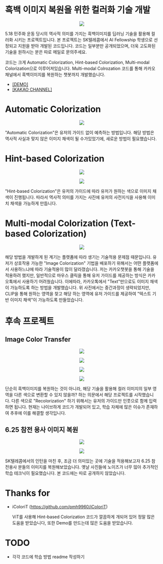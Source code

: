 # 흑백 이미지 복원을 위한 컬러화 기술 개발
<p align="center"><img src="./example/many_people_nature.gif"></p>

5.18 민주화 운동 당시의 역사적 의미를 가지는 흑백이미지를 딥러닝 기술을 활용해 컬러화 시키는 프로젝트입니다. 본 프로젝트는 SK텔레콤에서 AI Fellowship 학생으로 선정되고 지원을 받아 개발된 코드입니다. 코드는 일부분만 공개되었으며, 더욱 고도화된 기술을 원하시는 분은 따로 메일로 문의주세요.

코드는 크게 Automatic Colorization, Hint-based Colorization, Multi-modal Colorization으로 이루어져있습니다. Multi-modal Colrozation 코드를 통해 카카오채널에서 흑백이미지를 복원하는 챗봇까지 개발했습니다.
- [[DEMO]](https://github.com/SaebyeolShin/Colorization_UI)
- [[KAKAO CHANNEL]](http://pf.kakao.com/_mxgELxj)

# Automatic Colorization
<p align="center"><img src="./example/vis1.gif"></p>

"Automatic Colorization"은 유저의 가이드 없이 예측하는 방법입니다. 해당 방법은 역사적 사실과 맞지 않은 이미지 채색이 될 수가있었기에, 새로운 방법이 필요했습니다.

# Hint-based Colorization
<p align="center"><img src="./example/model.png"></p>
<p align="center"><img src="./example/video1.gif"></p>

"Hint-based Colorization"은 유저의 가이드에 따라 유저가 원하는 색으로 이미지 채색이 진행됩니다. 따라서 역사적 의미를 가지는 사진에 유저의 사전지식을 사용해 이미치 채색을 가능하게 만듭니다.

# Multi-modal Colorization (Text-based Colorization)
<p align="center"><img src="./example/multi.jpg"></p>

해당 방법을 개발하게 된 계기는 플랫폼에 따라 생기는 기술적용 문제점 때문입니다. 유저가 상호작용 가능한 "Image Colorization" 기법을 배포하기 위해서는 어떤 플랫폼에서 사용하느냐에 따라 기술적용이 많이 달라졌습니다. 저는 카카오챗봇을 통해 기술을 적용하려 했지만, 일반적으로 마우스 클릭을 통해 유저 가이드를 제공하는 방식은 카카오톡에서 사용하기 어려웠습니다.
이에따라, 카카오톡에서 "Text"만으로도 이미지 채색이 가능하도록 하는 방법을 개발했습니다. 위 사진에서는 중간과정이 생략되었지만, CLIP을 통해 원하는 영역을 찾고 해당 하는 영역에 유저 가이드를 제공하여 "텍스트 기반 이미지 채색"이 가능하도록 만들었습니다.

# 후속 프로젝트
## Image Color Transfer
<p align="center"><img src="./example/transfer1.png"></p>
<p align="center"><img src="./example/transfer2.png"></p>
<p align="center"><img src="./example/transfer3.png"></p>
<p align="center"><img src="./example/transfer4.png"></p>

단순히 흑백이미지를 복원하는 것이 아니라, 해당 기술을 활용해 컬러 이미지의 일부 영역을 다른 색으로 변환할 수 있지 않을까? 하는 의문에서 해당 프로젝트를 시작했습니다. 다른 색으로 "Recolorization" 하기 위해서는 유저의 가이드만 인풋으로 함께 입력하면 됩니다. 현재는 나이브하게 코드가 개발되어 있고, 학습 자체에 많은 이슈가 존재하여 추후에 이를 해결할 생각입니다.

## 6.25 참전 용사 이미지 복원
<p align="center"><img src="./example/625_1.PNG"></p>
<p align="center"><img src="./example/625_2.PNG"></p>

SK텔레콤에서의 인턴을 마친 후, 조금 더 의미있는 곳에 기술을 적용해보고자 6.25 참전용사 분들의 이미지를 복원해보았습니다. 옛날 사진들에 노이즈가 너무 많아 추가적인 학습 테크닉이 필요했습니다. 본 코드에는 따로 공개하지 않았습니다.

# Thanks for
- iColoriT (https://github.com/pmh9960/iColoriT)

    ViT를 사용해 Hint-based Colorization 코드가 깔끔하게 개되어 있어 정말 많은 도움을 받았습니다, 또한 Demo를 만드는데 많은 도움을 받았습니다.

# TODO
- 각각 코드에 학습 방법 readme 작성하기

